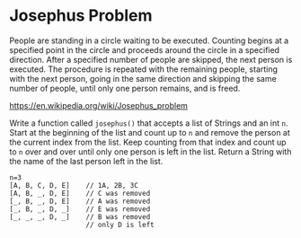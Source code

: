 # Josephus Problem
People are standing in a circle waiting to be executed. Counting begins at a
specified point in the circle and proceeds around the circle in a specified
direction. After a specified number of people are skipped, the next person is
executed. The procedure is repeated with the remaining people, starting with the
next person, going in the same direction and skipping the same number of people,
until only one person remains, and is freed.

https://en.wikipedia.org/wiki/Josephus_problem

Write a function called `josephus()` that accepts a list of Strings and an int
`n`. Start at the beginning of the list and count up to `n` and remove the person
at the current index from the list. Keep counting from that index and count
up to `n` over and over until only one person is left in the list. Return a
String with the name of the last person left in the list.

```
n=3
[A, B, C, D, E]    // 1A, 2B, 3C
[A, B, _, D, E]    // C was removed
[_, B, _, D, E]    // A was removed
[_, B, _, D, _]    // E was removed
[_, _, _, D, _]    // B was removed
                   // only D is left
```
